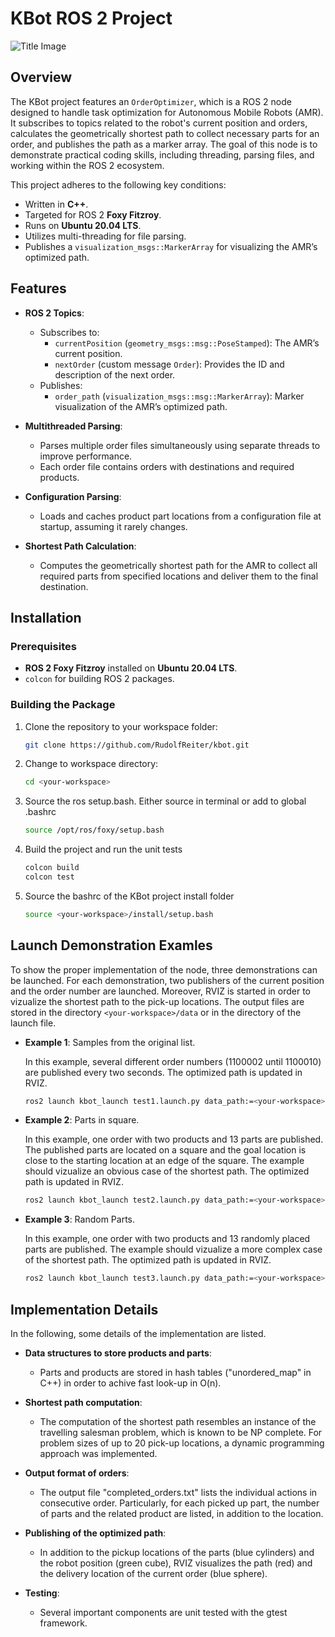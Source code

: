 # KBot ROS 2 Project
![Title Image](https://github.com/RudolfReiter/kbot/data/header.png)
## Overview

The KBot project features an `OrderOptimizer`, which is a ROS 2 node designed to handle task optimization for Autonomous Mobile Robots (AMR). It subscribes to topics related to the robot's current position and orders, calculates the geometrically shortest path to collect necessary parts for an order, and publishes the path as a marker array. The goal of this node is to demonstrate practical coding skills, including threading, parsing files, and working within the ROS 2 ecosystem.

This project adheres to the following key conditions:

- Written in **C++**.
- Targeted for ROS 2 **Foxy Fitzroy**.
- Runs on **Ubuntu 20.04 LTS**.
- Utilizes multi-threading for file parsing.
- Publishes a `visualization_msgs::MarkerArray` for visualizing the AMR’s optimized path.

## Features

- **ROS 2 Topics**:
  - Subscribes to:
    - `currentPosition` (`geometry_msgs::msg::PoseStamped`): The AMR’s current position.
    - `nextOrder` (custom message `Order`): Provides the ID and description of the next order.
  - Publishes:
    - `order_path` (`visualization_msgs::msg::MarkerArray`): Marker visualization of the AMR’s optimized path.
  
- **Multithreaded Parsing**:
  - Parses multiple order files simultaneously using separate threads to improve performance.
  - Each order file contains orders with destinations and required products.

- **Configuration Parsing**:
  - Loads and caches product part locations from a configuration file at startup, assuming it rarely changes.

- **Shortest Path Calculation**:
  - Computes the geometrically shortest path for the AMR to collect all required parts from specified locations and deliver them to the final destination.
  
## Installation

### Prerequisites

- **ROS 2 Foxy Fitzroy** installed on **Ubuntu 20.04 LTS**.
- `colcon` for building ROS 2 packages.

### Building the Package



1. Clone the repository to your workspace folder:

   ```bash
   git clone https://github.com/RudolfReiter/kbot.git

2. Change to workspace directory:

    ```bash
    cd <your-workspace>

3. Source the ros setup.bash. Either source in terminal or add to global .bashrc

    ```bash
    source /opt/ros/foxy/setup.bash

4. Build the project and run the unit tests

    ```bash
    colcon build
    colcon test

5. Source the bashrc of the KBot project install folder

    ```bash
    source <your-workspace>/install/setup.bash


## Launch Demonstration Examles
To show the proper implementation of the node, three demonstrations can be launched. For each demonstration, two publishers of the current position and the order number are launched. Moreover, RVIZ is started in order to vizualize the shortest path to the pick-up locations. The output files are stored in the directory `<your-workspace>/data` or in the directory of the launch file. 

- **Example 1**: Samples from the original list.

    In this example, several different order numbers (1100002 until 1100010) are published every two seconds. The optimized path is updated in RVIZ.
    ```bash
    ros2 launch kbot_launch test1.launch.py data_path:=<your-workspace>/data

- **Example 2**: Parts in square.

    In this example, one order with two products and 13 parts are published. The published parts are located on a square and the goal location is close to the starting location at an edge of the square. The example should vizualize an obvious case of the shortest path. The optimized path is updated in RVIZ.
    ```bash
    ros2 launch kbot_launch test2.launch.py data_path:=<your-workspace>/data/test_cases/test_circular/

- **Example 3**: Random Parts.

    In this example, one order with two products and 13 randomly placed parts are published. The example should vizualize a more complex case of the shortest path. The optimized path is updated in RVIZ.
    ```bash
    ros2 launch kbot_launch test3.launch.py data_path:=<your-workspace>/data/test_cases/test_random/

## Implementation Details
In the following, some details of the implementation are listed.

- **Data structures to store products and parts**:
  - Parts and products are stored in hash tables ("unordered_map" in C++) in order to achive fast look-up in O(n).

- **Shortest path computation**:
  - The computation of the shortest path resembles an instance of the travelling salesman problem, which is known to be NP complete. For problem sizes of up to 20 pick-up locations, a dynamic programming approach was implemented.

- **Output format of orders**:
  - The output file "completed_orders.txt" lists the individual actions in consecutive order. Particularly, for each picked up part, the number of parts and the related product are listed, in addition to the location.

- **Publishing of the optimized path**:
  - In addition to the pickup locations of the parts (blue cylinders) and the robot position (green cube), RVIZ visualizes the path (red) and the delivery location of the current order (blue sphere).

- **Testing**:
  - Several important components are unit tested with the gtest framework. 